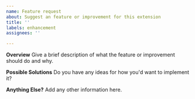 ```yaml
---
name: Feature request
about: Suggest an feature or improvement for this extension
title: ''
labels: enhancement
assignees: ''

---
```


**Overview**
Give a brief description of what the feature or improvement should do and why.

**Possible Solutions**
Do you have any ideas for how you'd want to implement it?

**Anything Else?**
Add any other information here.
